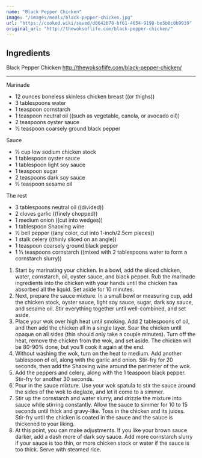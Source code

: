 ```yaml
---
name: "Black Pepper Chicken"
image: "/images/meals/black-pepper-chicken.jpg"
url: "https://cooked.wiki/saved/d0642b78-bf61-4654-9198-be5b0c0b9939"
original_url: "http://thewoksoflife.com/black-pepper-chicken/"
---
```


## Ingredients

Black Pepper Chicken
http://thewoksoflife.com/black-pepper-chicken/

---

Marinade

- 12 ounces boneless skinless chicken breast ((or thighs))
- 3 tablespoons water
- 1 teaspoon cornstarch
- 1 teaspoon neutral oil ((such as vegetable, canola, or avocado oil))
- 2 teaspoons oyster sauce
- ½ teaspoon coarsely ground black pepper

Sauce

- ½ cup low sodium chicken stock
- 1 tablespoon oyster sauce
- 1 tablespoon light soy sauce
- 1 teaspoon sugar
- 2 teaspoons dark soy sauce
- ½ teaspoon sesame oil

The rest

- 3 tablespoons neutral oil ((divided))
- 2 cloves garlic ((finely chopped))
- 1 medium onion ((cut into wedges))
- 1 tablespoon Shaoxing wine
- ½ bell pepper ((any color, cut into 1-inch/2.5cm pieces))
- 1 stalk celery ((thinly sliced on an angle))
- 1 teaspoon coarsely ground black pepper
- 1 ½ teaspoons cornstarch ((mixed with 2 tablespoons water to form a cornstarch slurry))

1. Start by marinating your chicken. In a bowl, add the sliced chicken, water, cornstarch, oil, oyster sauce, and black pepper. Rub the marinade ingredients into the chicken with your hands until the chicken has absorbed all the liquid. Set aside for 10 minutes.
2. Next, prepare the sauce mixture. In a small bowl or measuring cup, add the chicken stock, oyster sauce, light soy sauce, sugar, dark soy sauce, and sesame oil. Stir everything together until well-combined, and set aside.
3. Place your wok over high heat until smoking. Add 2 tablespoons of oil, and then add the chicken all in a single layer. Sear the chicken until opaque on all sides (this should only take a couple minutes). Turn off the heat, remove the chicken from the wok, and set aside. The chicken will be 80-90% done, but you’ll cook it again at the end.
4. Without washing the wok, turn on the heat to medium. Add another tablespoon of oil, along with the garlic and onion. Stir-fry for 20 seconds, then add the Shaoxing wine around the perimeter of the wok.
5. Add the peppers and celery, along with the 1 teaspoon black pepper. Stir-fry for another 30 seconds.
6. Pour in the sauce mixture. Use your wok spatula to stir the sauce around the sides of the wok to deglaze, and let it come to a simmer.
7. Stir up the cornstarch and water slurry, and drizzle the mixture into sauce while stirring constantly. Allow the sauce to simmer for 10 to 15 seconds until thick and gravy-like. Toss in the chicken and its juices. Stir-fry until the chicken is coated in the sauce and the sauce is thickened to your liking.
8. At this point, you can make adjustments. If you like your brown sauce darker, add a dash more of dark soy sauce. Add more cornstarch slurry if your sauce is too thin, or more chicken stock or water if the sauce is too thick. Serve with steamed rice.
